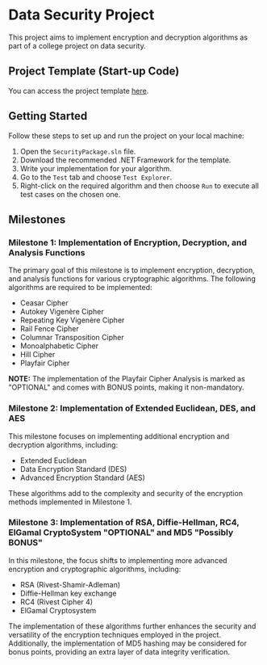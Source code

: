 # Data Security Project

This project aims to implement encryption and decryption algorithms as part of a college project on data security.

## Project Template (Start-up Code)

You can access the project template [here](https://drive.google.com/drive/u/0/folders/1gIw831k_70YW9SXt0N9VShXrvoJuQHGE).

## Getting Started

Follow these steps to set up and run the project on your local machine:

1. Open the `SecurityPackage.sln` file.
2. Download the recommended .NET Framework for the template.
3. Write your implementation for your algorithm.
4. Go to the `Test` tab and choose `Test Explorer`.
5. Right-click on the required algorithm and then choose `Run` to execute all test cases on the chosen one.

## Milestones

### Milestone 1: Implementation of Encryption, Decryption, and Analysis Functions

The primary goal of this milestone is to implement encryption, decryption, and analysis functions for various cryptographic algorithms. The following algorithms are required to be implemented:

- Ceasar Cipher
- Autokey Vigenère Cipher
- Repeating Key Vigenère Cipher
- Rail Fence Cipher
- Columnar Transposition Cipher
- Monoalphabetic Cipher
- Hill Cipher
- Playfair Cipher

**NOTE:** The implementation of the Playfair Cipher Analysis is marked as "OPTIONAL" and comes with BONUS points, making it non-mandatory.

### Milestone 2: Implementation of Extended Euclidean, DES, and AES

This milestone focuses on implementing additional encryption and decryption algorithms, including:
- Extended Euclidean
- Data Encryption Standard (DES)
- Advanced Encryption Standard (AES)

These algorithms add to the complexity and security of the encryption methods implemented in Milestone 1.

### Milestone 3: Implementation of RSA, Diffie-Hellman, RC4, ElGamal CryptoSystem "OPTIONAL" and MD5 "Possibly BONUS"

In this milestone, the focus shifts to implementing more advanced encryption and cryptographic algorithms, including:
- RSA (Rivest-Shamir-Adleman)
- Diffie-Hellman key exchange
- RC4 (Rivest Cipher 4)
- ElGamal Cryptosystem

The implementation of these algorithms further enhances the security and versatility of the encryption techniques employed in the project. Additionally, the implementation of MD5 hashing may be considered for bonus points, providing an extra layer of data integrity verification.

